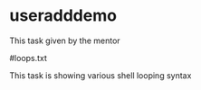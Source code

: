 # useradddemo
This task given by the mentor

#loops.txt

This task is showing various shell looping syntax

